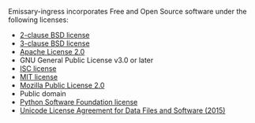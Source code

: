 Emissary-ingress incorporates Free and Open Source software under the following licenses:

* [2-clause BSD license](https://opensource.org/licenses/BSD-2-Clause)
* [3-clause BSD license](https://opensource.org/licenses/BSD-3-Clause)
* [Apache License 2.0](https://opensource.org/licenses/Apache-2.0)
* GNU General Public License v3.0 or later
* [ISC license](https://opensource.org/licenses/ISC)
* [MIT license](https://opensource.org/licenses/MIT)
* [Mozilla Public License 2.0](https://opensource.org/licenses/MPL-2.0)
* Public domain
* [Python Software Foundation license](https://spdx.org/licenses/PSF-2.0.html)
* [Unicode License Agreement for Data Files and Software (2015)](https://spdx.org/licenses/Unicode-DFS-2015.html)
